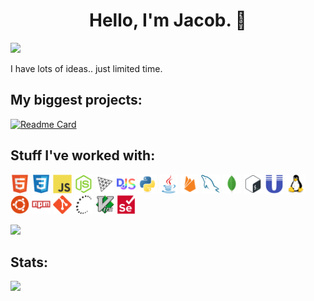 <h1 align="center">Hello, I'm Jacob. 👋</h1>
<img src="https://komarev.com/ghpvc/?username=jwt2706&color=green">

I have lots of ideas.. just limited time.

## My biggest projects:
[![Readme Card](https://github-readme-stats.vercel.app/api/pin/?username=uophotoclub&repo=uophotoclub.github.io)](https://github.com/anuraghazra/github-readme-stats)

## Stuff I've worked with:

<img src="https://raw.githubusercontent.com/devicons/devicon/master/icons/html5/html5-original.svg" alt="html5" width="30" height="30"/> <img src="https://raw.githubusercontent.com/devicons/devicon/master/icons/css3/css3-original.svg" alt="css3" width="30" height="30"/> <img src="https://raw.githubusercontent.com/devicons/devicon/master/icons/javascript/javascript-original.svg" alt="javascript" width="30" height="30"/> <img src="https://raw.githubusercontent.com/devicons/devicon/master/icons/nodejs/nodejs-original.svg" alt="nodejs" width="30" height="30"/> <img src="https://raw.githubusercontent.com/devicons/devicon/master/icons/threejs/threejs-original.svg" alt="threejs" width="30" height="30"/> <img src="https://raw.githubusercontent.com/devicons/devicon/master/icons/discordjs/discordjs-original.svg" alt="discordjs" width="30" height="30"/> <img src="https://raw.githubusercontent.com/devicons/devicon/master/icons/python/python-original.svg" alt="python" width="30" height="30"/> <img src="https://raw.githubusercontent.com/devicons/devicon/master/icons/java/java-original.svg" alt="java" width="30" height="30"/> <img src="https://raw.githubusercontent.com/devicons/devicon/master/icons/firebase/firebase-plain.svg" alt="firebase" width="30" height="30"/> <img src="https://raw.githubusercontent.com/devicons/devicon/master/icons/mysql/mysql-original.svg" alt="mysql" width="30" height="30"/> <img src="https://raw.githubusercontent.com/devicons/devicon/master/icons/mongodb/mongodb-original.svg" alt="mongodb" width="30" height="30"/>
<img src="https://raw.githubusercontent.com/devicons/devicon/master/icons/bash/bash-original.svg" alt="bash" width="30" height="30"/> <img src="https://raw.githubusercontent.com/devicons/devicon/master/icons/unix/unix-original.svg" alt="unix" width="30" height="30"/> <img src="https://raw.githubusercontent.com/devicons/devicon/master/icons/linux/linux-original.svg" alt="linux" width="30" height="30"/> <img src="https://raw.githubusercontent.com/devicons/devicon/master/icons/ubuntu/ubuntu-plain.svg" alt="ubuntu" width="30" height="30"/> <img src="https://raw.githubusercontent.com/devicons/devicon/master/icons/npm/npm-original-wordmark.svg" alt="npm" width="30" height="30"/> <img src="https://raw.githubusercontent.com/devicons/devicon/master/icons/git/git-original.svg" alt="git" width="30" height="30"/> <img src="https://raw.githubusercontent.com/devicons/devicon/master/icons/ssh/ssh-original.svg" alt="ssh" width="30" height="30"/> <img src="https://raw.githubusercontent.com/devicons/devicon/master/icons/vim/vim-original.svg" alt="vim" width="30" height="30"/> <img src="https://raw.githubusercontent.com/devicons/devicon/master/icons/selenium/selenium-original.svg" alt="selenium" width="30" height="30"/> 

<img src="https://github-readme-stats.vercel.app/api/top-langs/?username=jwt2706&layout=compact">

## Stats:

<img src="https://github-readme-stats.vercel.app/api?username=jwt2706&show_icons=true&theme=transparent">



[comment]: # (Github profile view counter: https://github.com/antonkomarev/github-profile-views-counter. Github stat and repo widgets: https://github.com/anuraghazra/github-readme-stats)
